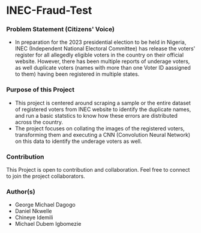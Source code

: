 # INEC-Fraud-Test 

### Problem Statement (Citizens' Voice)
+ In preparation for the 2023 presidential election to be held in  Nigeria, INEC (Independent National Electoral Committee) has release the voters' register for all allegedly eligible voters in the country on their official website. However, there has been multiple reports of underage voters, as well duplicate voters (names with more than one Voter ID aassigned to them) having been registered in multiple states.

### Purpose of this Project 
+ This project is centered around scraping a sample or the entire dataset of registered voters from INEC website to identify the duplicate names, and run a basic statstics to know how these errors are distributed across the country.
+ The project focuses on collating the images of the registered voters, transforming them and executing a CNN (Convolution Neural Network) on this data to identify the underage voters as well.

### Contribution
This Project is open to contribution and collaboration. Feel free to connect to join the project collaborators.

### Author(s)
+ George Michael Dagogo
+ Daniel Nkwelle
+ Chineye Idemili
+ Michael Dubem Igbomezie
